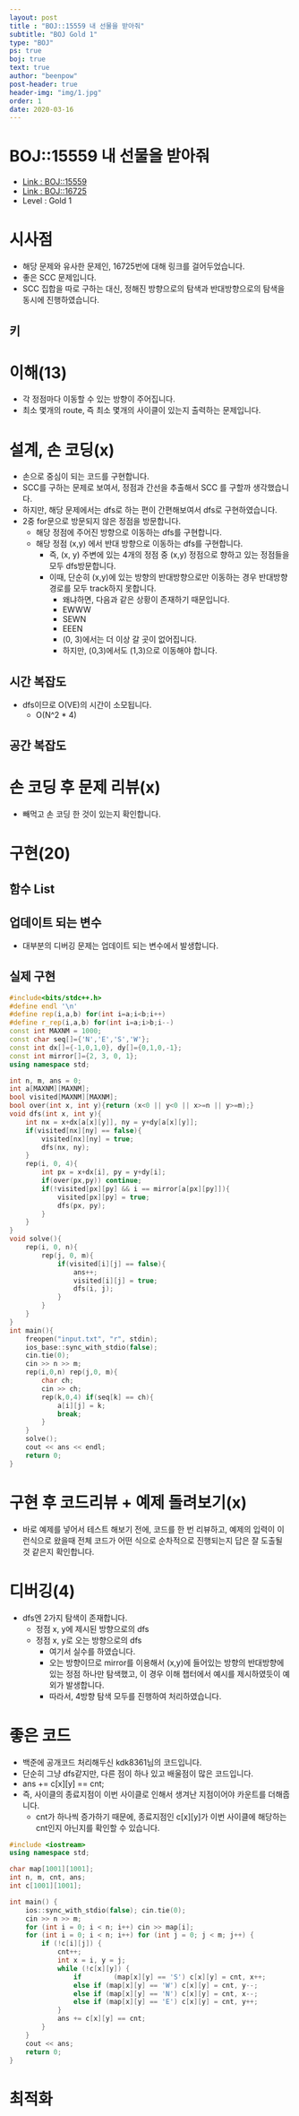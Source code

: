 ```yaml
---
layout: post
title : "BOJ::15559 내 선물을 받아줘"
subtitle: "BOJ Gold 1"
type: "BOJ"
ps: true
boj: true
text: true
author: "beenpow"
post-header: true
header-img: "img/1.jpg"
order: 1
date: 2020-03-16
---
```



# BOJ::15559 내 선물을 받아줘
- [Link : BOJ::15559](https://www.acmicpc.net/problem/15559)
- [Link : BOJ::16725](https://www.acmicpc.net/problem/16724)
- Level : Gold 1

# 시사점
- 해당 문제와 유사한 문제인, 16725번에 대해 링크를 걸어두었습니다.
- 좋은 SCC 문제입니다.
- SCC 집합을 따로 구하는 대신, 정해진 방향으로의 탐색과 반대방향으로의 탐색을 동시에 진행하였습니다.

## 키

# 이해(13)
- 각 정점마다 이동할 수 있는 방향이 주어집니다.
- 최소 몇개의 route, 즉 최소 몇개의 사이클이 있는지 출력하는 문제입니다.

# 설계, 손 코딩(x)
- 손으로 중심이 되는 코드를 구현합니다.
- SCC를 구하는 문제로 보여서, 정점과 간선을 추출해서 SCC 를 구할까 생각했습니다.
- 하지만, 해당 문제에서는 dfs로 하는 편이 간편해보여서 dfs로 구현하였습니다.
- 2중 for문으로 방문되지 않은 정점을 방문합니다.
  - 해당 정점에 주어진 방향으로 이동하는 dfs를 구현합니다.
  - 해당 정점 (x,y) 에서 반대 방향으로 이동하는 dfs를 구현합니다.
    - 즉, (x, y) 주변에 있는 4개의 정점 중 (x,y) 정점으로 향하고 있는 정점들을 모두 dfs방문합니다.
    - 이때, 단순히 (x,y)에 있는 방향의 반대방향으로만 이동하는 경우 반대방향 경로를 모두 track하지
      못합니다.
        - 왜냐하면, 다음과 같은 상황이 존재하기 때문입니다.
        - EWWW
        - SEWN
        - EEEN
        - (0, 3)에서는 더 이상 갈 곳이 없어집니다.
        - 하지만, (0,3)에서도 (1,3)으로 이동해야 합니다.

## 시간 복잡도
- dfs이므로 O(VE)의 시간이 소모됩니다.
  - O(N^2 * 4)

## 공간 복잡도

# 손 코딩 후 문제 리뷰(x)
- 빼먹고 손 코딩 한 것이 있는지 확인합니다.

# 구현(20)

## 함수 List 

## 업데이트 되는 변수
- 대부분의 디버깅 문제는 업데이트 되는 변수에서 발생합니다.

## 실제 구현 

```cpp
#include<bits/stdc++.h>
#define endl '\n'
#define rep(i,a,b) for(int i=a;i<b;i++)
#define r_rep(i,a,b) for(int i=a;i>b;i--)
const int MAXNM = 1000;
const char seq[]={'N','E','S','W'};
const int dx[]={-1,0,1,0}, dy[]={0,1,0,-1};
const int mirror[]={2, 3, 0, 1};
using namespace std;

int n, m, ans = 0;
int a[MAXNM][MAXNM];
bool visited[MAXNM][MAXNM];
bool over(int x, int y){return (x<0 || y<0 || x>=n || y>=m);}
void dfs(int x, int y){
    int nx = x+dx[a[x][y]], ny = y+dy[a[x][y]];
    if(visited[nx][ny] == false){
        visited[nx][ny] = true;
        dfs(nx, ny);
    }
    rep(i, 0, 4){
        int px = x+dx[i], py = y+dy[i];
        if(over(px,py)) continue;
        if(!visited[px][py] && i == mirror[a[px][py]]){
            visited[px][py] = true;
            dfs(px, py);
        }
    }
}
void solve(){
    rep(i, 0, n){
        rep(j, 0, m){
            if(visited[i][j] == false){
                ans++;
                visited[i][j] = true;
                dfs(i, j);
            }
        }
    }
}
int main(){
    freopen("input.txt", "r", stdin);
    ios_base::sync_with_stdio(false);
    cin.tie(0);
    cin >> n >> m;
    rep(i,0,n) rep(j,0, m){
        char ch;
        cin >> ch;
        rep(k,0,4) if(seq[k] == ch){
            a[i][j] = k;
            break;
        }
    }
    solve();
    cout << ans << endl;
    return 0;
}
```

# 구현 후 코드리뷰 + 예제 돌려보기(x)
- 바로 예제를 넣어서 테스트 해보기 전에, 코드를 한 번 리뷰하고, 예제의 입력이 이런식으로 왔을때
  전체 코드가 어떤 식으로 순차적으로 진행되는지 답은 잘 도출될 것 같은지 확인합니다.

# 디버깅(4)
- dfs엔 2가지 탐색이 존재합니다.
  - 정점 x, y에 제시된 방향으로의 dfs
  - 정점 x, y로 오는 방향으로의 dfs
    - 여기서 실수를 하였습니다.
    - 오는 방향이므로 mirror를 이용해서 (x,y)에 들어있는 방향의 반대방향에 있는 정점 하나만
      탐색했고, 이 경우 이해 챕터에서 예시를 제시하였듯이 예외가 발생합니다.
    - 따라서, 4방향 탐색 모두를 진행하여 처리하였습니다.

# 좋은 코드
- 백준에 공개코드 처리해두신 kdk8361님의 코드입니다.
- 단순히 그냥 dfs같지만, 다른 점이 하나 있고 배울점이 많은 코드입니다.
- ans += c[x][y] == cnt;
- 즉, 사이클의 종료지점이 이번 사이클로 인해서 생겨난 지점이어야 카운트를 더해줍니다.
  - cnt가 하나씩 증가하기 때문에, 종료지점인 c[x][y]가 이번 사이클에 해당하는 cnt인지 아닌지를 확인할 수 있습니다.


```cpp
#include <iostream>
using namespace std;

char map[1001][1001];
int n, m, cnt, ans;
int c[1001][1001];

int main() {
    ios::sync_with_stdio(false); cin.tie(0);
    cin >> n >> m;
    for (int i = 0; i < n; i++) cin >> map[i];
    for (int i = 0; i < n; i++) for (int j = 0; j < m; j++) {
        if (!c[i][j]) {
            cnt++;
            int x = i, y = j;
            while (!c[x][y]) {
                if        (map[x][y] == 'S') c[x][y] = cnt, x++;
                else if (map[x][y] == 'W') c[x][y] = cnt, y--;
                else if (map[x][y] == 'N') c[x][y] = cnt, x--;
                else if (map[x][y] == 'E') c[x][y] = cnt, y++;
            }
            ans += c[x][y] == cnt;
        }
    }
    cout << ans;
    return 0;
}
```

# 최적화
